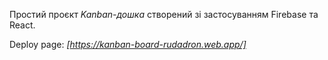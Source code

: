 Простий проєкт *Kanban-дошка* створений зі застосуванням Firebase та React.  

Deploy page: *[https://kanban-board-rudadron.web.app/]*
